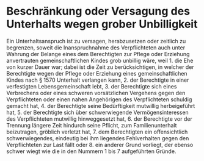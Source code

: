 # Beschränkung oder Versagung des Unterhalts wegen grober Unbilligkeit

Ein Unterhaltsanspruch ist zu versagen, herabzusetzen oder zeitlich zu begrenzen, soweit die Inanspruchnahme des Verpflichteten auch unter Wahrung der Belange eines dem Berechtigten zur Pflege oder Erziehung anvertrauten gemeinschaftlichen Kindes grob unbillig wäre, weil  1.
 die Ehe von kurzer Dauer war; dabei ist die Zeit zu berücksichtigen, in welcher der Berechtigte wegen der Pflege oder Erziehung eines gemeinschaftlichen Kindes nach § 1570 Unterhalt verlangen kann,
 2.
 der Berechtigte in einer verfestigten Lebensgemeinschaft lebt,
 3.
 der Berechtigte sich eines Verbrechens oder eines schweren vorsätzlichen Vergehens gegen den Verpflichteten oder einen nahen Angehörigen des Verpflichteten schuldig gemacht hat,
 4.
 der Berechtigte seine Bedürftigkeit mutwillig herbeigeführt hat,
 5.
 der Berechtigte sich über schwerwiegende Vermögensinteressen des Verpflichteten mutwillig hinweggesetzt hat,
 6.
 der Berechtigte vor der Trennung längere Zeit hindurch seine Pflicht, zum Familienunterhalt beizutragen, gröblich verletzt hat,
 7.
 dem Berechtigten ein offensichtlich schwerwiegendes, eindeutig bei ihm liegendes Fehlverhalten gegen den Verpflichteten zur Last fällt oder
 8.
 ein anderer Grund vorliegt, der ebenso schwer wiegt wie die in den Nummern 1 bis 7 aufgeführten Gründe.
 

